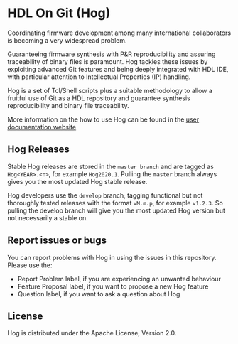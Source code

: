 # HDL On Git (Hog)

Coordinating firmware development among many international collaborators is becoming a very widespread problem.

Guaranteeing firmware synthesis with P&R reproducibility and assuring traceability of binary files is paramount.
Hog tackles these issues by exploiting advanced Git features and being deeply integrated with HDL IDE, with particular attention to Intellectual Properties (IP) handling.

Hog is a set of Tcl/Shell scripts plus a suitable methodology to allow a fruitful use of Git as a HDL repository and guarantee synthesis reproducibility and binary file traceability.

More information on the how to use Hog can be found in the [user documentation website](http://hog-user-docs.web.cern.ch/)

## Hog Releases
Stable Hog releases are stored in the `master branch` and  are tagged as `Hog<YEAR>.<n>`, for example `Hog2020.1`.
Pulling the `master` branch always gives you the most updated Hog stable release.

Hog developers use the `develop` branch, tagging functional but not
thoroughly tested releases with the format `vM.m.p`, for example `v1.2.3`.
So pulling the develop branch will give you the most updated Hog version but not necessarily a stable on.

## Report issues or bugs
You can report problems with Hog in using the issues in this repository. Please use the:

- Report Problem label, if you are experiencing an unwanted behaviour
- Feature Proposal label, if you want to propose a new Hog feature
- Question label, if you want to ask a question about Hog


## License

Hog is distributed under the Apache License, Version 2.0. 
